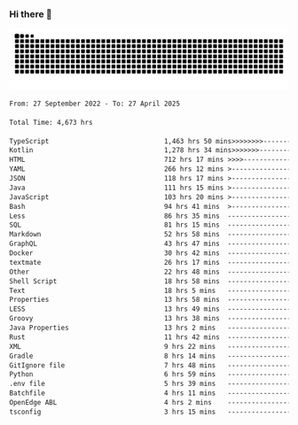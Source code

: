 ### Hi there 👋

<picture>
  <source media="(prefers-color-scheme: dark)" srcset="https://raw.githubusercontent.com/heyline/heyline/output/github-contribution-grid-snake-dark.svg">
  <source media="(prefers-color-scheme: light)" srcset="https://raw.githubusercontent.com/heyline/heyline/output/github-contribution-grid-snake.svg">
  <img alt="github contribution grid snake animation" src="https://raw.githubusercontent.com/heyline/heyline/output/github-contribution-grid-snake.svg">
</picture>

<!--START_SECTION:waka-->

```txt
From: 27 September 2022 - To: 27 April 2025

Total Time: 4,673 hrs

TypeScript                             1,463 hrs 50 mins>>>>>>>>-----------------   31.33 %
Kotlin                                 1,278 hrs 34 mins>>>>>>>------------------   27.36 %
HTML                                   712 hrs 17 mins >>>>---------------------   15.24 %
YAML                                   266 hrs 12 mins >------------------------   05.70 %
JSON                                   118 hrs 17 mins >------------------------   02.53 %
Java                                   111 hrs 15 mins >------------------------   02.38 %
JavaScript                             103 hrs 20 mins >------------------------   02.21 %
Bash                                   94 hrs 41 mins  >------------------------   02.03 %
Less                                   86 hrs 35 mins  -------------------------   01.85 %
SQL                                    81 hrs 15 mins  -------------------------   01.74 %
Markdown                               52 hrs 58 mins  -------------------------   01.13 %
GraphQL                                43 hrs 47 mins  -------------------------   00.94 %
Docker                                 30 hrs 42 mins  -------------------------   00.66 %
textmate                               26 hrs 17 mins  -------------------------   00.56 %
Other                                  22 hrs 48 mins  -------------------------   00.49 %
Shell Script                           18 hrs 58 mins  -------------------------   00.41 %
Text                                   18 hrs 5 mins   -------------------------   00.39 %
Properties                             13 hrs 58 mins  -------------------------   00.30 %
LESS                                   13 hrs 49 mins  -------------------------   00.30 %
Groovy                                 13 hrs 38 mins  -------------------------   00.29 %
Java Properties                        13 hrs 2 mins   -------------------------   00.28 %
Rust                                   11 hrs 42 mins  -------------------------   00.25 %
XML                                    9 hrs 22 mins   -------------------------   00.20 %
Gradle                                 8 hrs 14 mins   -------------------------   00.18 %
GitIgnore file                         7 hrs 48 mins   -------------------------   00.17 %
Python                                 6 hrs 59 mins   -------------------------   00.15 %
.env file                              5 hrs 39 mins   -------------------------   00.12 %
Batchfile                              4 hrs 11 mins   -------------------------   00.09 %
OpenEdge ABL                           4 hrs 2 mins    -------------------------   00.09 %
tsconfig                               3 hrs 15 mins   -------------------------   00.07 %
```

<!--END_SECTION:waka-->

